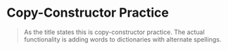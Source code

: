 # Copy-Constructor Practice

> As the title states this is copy-constructor practice. The actual functionality is adding words to dictionaries with alternate spellings.
